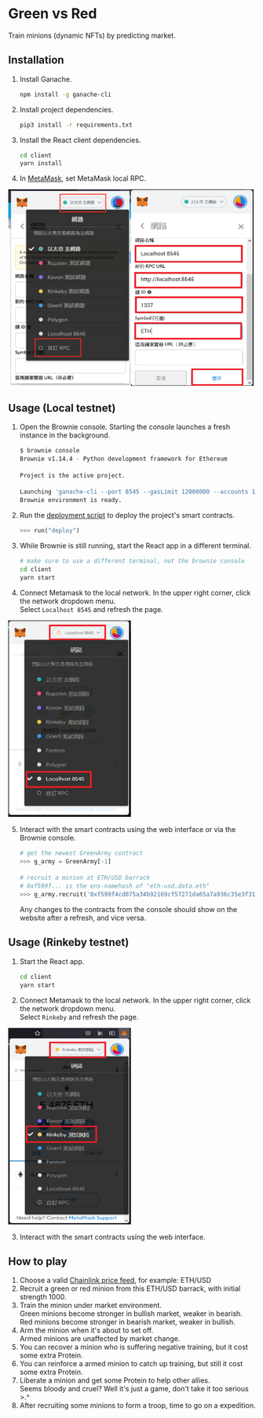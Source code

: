 # Green vs Red
Train minions (dynamic NFTs) by predicting market. 

## Installation

1. Install Ganache.
    
    ```bash
    npm install -g ganache-cli
    ```

2. Install project dependencies.
    
    ```bash
    pip3 install -r requirements.txt
    ```
   
3. Install the React client dependencies.

    ```bash
    cd client
    yarn install
    ```

4. In [MetaMask](https://metamask.io/), set MetaMask local RPC.  
  
<img src="./assets/CustomRPC.png" alt="Custom RPC" width="250" height="400"/><img src="./assets/CustomSettings.png" alt="Custom Settings" width="250" height="400"/>  

## Usage (Local testnet)

1. Open the Brownie console. Starting the console launches a fresh instance in the background.

    ```bash
    $ brownie console
    Brownie v1.14.4 - Python development framework for Ethereum

    Project is the active project.

    Launching 'ganache-cli --port 8545 --gasLimit 12000000 --accounts 10 --hardfork istanbul --mnemonic hill law jazz limb penalty escape public dish stand bracket blue jar'...
    Brownie environment is ready.
    ```

2. Run the [deployment script](scripts/deploy.py) to deploy the project's smart contracts.

    ```python
    >>> run("deploy")
    ```

3. While Brownie is still running, start the React app in a different terminal.

    ```bash
    # make sure to use a different terminal, not the brownie console
    cd client
    yarn start
    ```

4. Connect Metamask to the local network. In the upper right corner, click the network dropdown menu.  
   Select `Localhost 8545` and refresh the page.

<img src="./assets/SelectLocal.png" alt="Select Local" width="250" height="400"/>  

5. Interact with the smart contracts using the web interface or via the Brownie console.

    ```python
    # get the newest GreenArmy contract
    >>> g_army = GreenArmy[-1]

    # recruit a minion at ETH/USD barrack
    # 0xf599f... is the ens-namehash of "eth-usd.data.eth"
    >>> g_army.recruit('0xf599f4cd075a34b92169cf57271da65a7a936c35e3f31e854447fbb3e7eb736d')
    ```

    Any changes to the contracts from the console should show on the website after a refresh, and vice versa.


## Usage (Rinkeby testnet)

1. Start the React app.

    ```bash
    cd client
    yarn start
    ```
    
2. Connect Metamask to the local network. In the upper right corner, click the network dropdown menu.  
   Select `Rinkeby` and refresh the page.
  
<img src="./assets/SelectRinkeby.png" alt="Select Rinkeby" width="250" height="400"/>  

3. Interact with the smart contracts using the web interface.

## How to play

1. Choose a valid [Chainlink price feed](https://docs.chain.link/docs/ethereum-addresses/), for example: ETH/USD  
2. Recruit a green or red minion from this ETH/USD barrack, with initial strength 1000.  
3. Train the minion under market environment.  
   Green minions become stronger in bullish market, weaker in bearish.  
   Red minions become stronger in bearish market, weaker in bullish.  
4. Arm the minion when it's about to set off.  
   Armed minions are unaffected by market change.  
5. You can recover a minion who is suffering negative training, but it cost some extra Protein.
6. You can reinforce a armed minion to catch up training, but still it cost some extra Protein.
7. Liberate a minion and get some Protein to help other allies.  
   Seems bloody and cruel? Well it's just a game, don't take it too serious >.^
8. After recruiting some minions to form a troop, time to go on a expedition.
   
 

